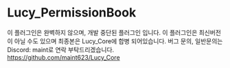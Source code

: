 # Lucy_PermissionBook
이 플러그인은 완벽하지 않으며, 개발 중단된 플러그인 입니다.
이 플러그인은 최신버전이 아닐 수도 있으며 최종본은 Lucy_Core에 합병 되어있습니다.
버그 문의, 일반문의는 Discord: maint로 연락 부탁드리겠습니다.
https://github.com/maint623/Lucy_Core
